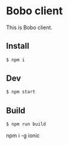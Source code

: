 # Bobo client

This is Bobo client.

## Install

```bash
$ npm i
```

## Dev

```bash
$ npm start
```

## Build

```bash
$ npm run build
```

npm i -g ionic